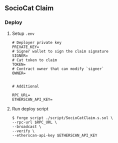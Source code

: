 ## SocioCat Claim

### Deploy

1. Setup `.env`

    ```
    # Deployer private key
    PRIVATE_KEY=
    # Signer wallet to sign the claim signature
    SIGNER=
    # Cat token to claim
    TOKEN=
    # Contract owner that can modify `signer`
    OWNER=


    # Additional

    RPC_URL=
    ETHERSCAN_API_KEY=
    ```

2. Run deploy script

    ```shell
    $ forge script ./script/SocioCatClaim.s.sol \
    --rpc-url $RPC_URL \ 
    --broadcast \
    --verify \
    --etherscan-api-key $ETHERSCAN_API_KEY
    ```
